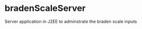 bradenScaleServer
=================

Server application in J2EE to adminstrate the braden scale inputs